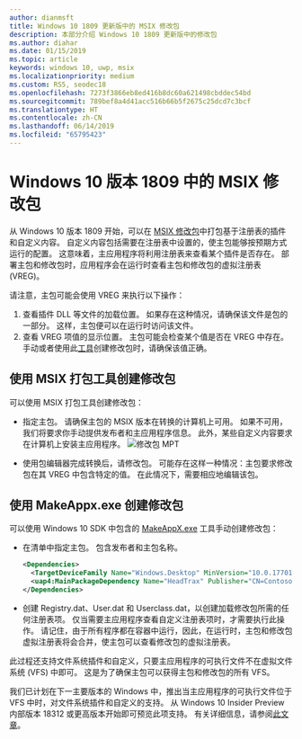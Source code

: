 ```yaml
---
author: dianmsft
title: Windows 10 1809 更新版中的 MSIX 修改包
description: 本部分介绍 Windows 10 1809 更新版中的修改包
ms.author: diahar
ms.date: 01/15/2019
ms.topic: article
keywords: windows 10, uwp, msix
ms.localizationpriority: medium
ms.custom: RS5, seodec18
ms.openlocfilehash: 7273f3866eb8ed416b8dc60a621498cbddec54bd
ms.sourcegitcommit: 789bef8a4d41acc516b66b5f2675c25dcd7c3bcf
ms.translationtype: HT
ms.contentlocale: zh-CN
ms.lasthandoff: 06/14/2019
ms.locfileid: "65795423"
---
```

# <a name="msix-modification-packages-on-windows-10-version-1809"></a>Windows 10 版本 1809 中的 MSIX 修改包 

从 Windows 10 版本 1809 开始，可以在 [MSIX 修改包](modification-packages.md)中打包基于注册表的插件和自定义内容。 自定义内容包括需要在注册表中设置的，使主包能够按预期方式运行的配置。 这意味着，主应用程序将利用注册表来查看某个插件是否存在。 部署主包和修改包时，应用程序会在运行时查看主包和修改包的虚拟注册表 (VREG)。 

请注意，主包可能会使用 VREG 来执行以下操作： 
1.  查看插件 DLL 等文件的加载位置。 如果存在这种情况，请确保该文件是包的一部分。 这样，主包便可以在运行时访问该文件。  
2.  查看 VREG 项值的显示位置。 主包可能会检查某个值是否在 VREG 中存在。 手动或者使用此[工具](https://www.microsoft.com/en-us/p/msix-packaging-tool/9n5lw3jbcxkf)创建修改包时，请确保该值正确。 

## <a name="create-a-modification-package-using-the-msix-packaging-tool"></a>使用 MSIX 打包工具创建修改包

可以使用 MSIX 打包工具创建修改包：
* 指定主包。 请确保主包的 MSIX 版本在转换的计算机上可用。 如果不可用，我们将要求你手动提供发布者和主应用程序信息。 此外，某些自定义内容要求在计算机上安装主应用程序。
![修改包 MPT](images/MPT-mod-page.png)

* 使用包编辑器完成转换后，请修改包。 可能存在这样一种情况：主包要求修改包在其 VREG 中包含特定的值。 在此情况下，需要相应地编辑该包。 

## <a name="create-a-modification-package-using-makeappxexe"></a>使用 MakeAppx.exe 创建修改包

可以使用 Windows 10 SDK 中包含的 [MakeAppX.exe](https://docs.microsoft.com/windows/uwp/packaging/create-app-package-with-makeappx-tool) 工具手动创建修改包：
* 在清单中指定主包。 包含发布者和主包名称。

    ```xml
    <Dependencies>
      <TargetDeviceFamily Name="Windows.Desktop" MinVersion="10.0.17701.0" MaxVersionTested="12.0.0.0"/>
      <uap4:MainPackageDependency Name="HeadTrax" Publisher="CN=Contoso Software, O=Contoso Corporation, C=US" />
    </Dependencies>
    ```
- 创建 Registry.dat、User.dat 和 Userclass.dat，以创建加载修改包所需的任何注册表项。 仅当需要主应用程序查看自定义注册表项时，才需要执行此操作。 请记住，由于所有程序都在容器中运行，因此，在运行时，主包和修改包虚拟注册表将会合并，使主包可以查看修改包的虚拟注册表。  

此过程还支持文件系统插件和自定义，只要主应用程序的可执行文件不在虚拟文件系统 (VFS) 中即可。 这是为了确保主包可以获得主包和修改包的所有 VFS。 

我们已计划在下一主要版本的 Windows 中，推出当主应用程序的可执行文件位于 VFS 中时，对文件系统插件和自定义的支持。 从 Windows 10 Insider Preview 内部版本 18312 或更高版本开始即可预览此项支持。 有关详细信息，请参阅[此文章](modification-package-1903.md)。 

